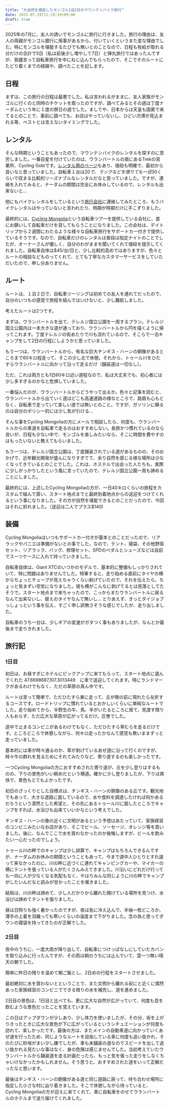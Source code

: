 ```yaml
---
title: "大自然を堪能したモンゴル1泊2日のマウンテンバイク旅行"
date: 2025-07-29T11:19:19+09:00
draft: true
---
```


2025年の7月に、友人の誘いでモンゴルに旅行に行きました。旅行の理由は、友人の両親がモンゴル銀行に用事があるから、付いていくというまた変な理由でした。特にモンゴルを堪能するたびでも無いとのことなので、日程も有給が取れる分だけの合計で5日（私は前後少し増やして7日）と弾丸旅行ではあったんですが、我儘言って自転車旅行を中にねじ込んでもらったので、そこでそのルートにたどり着くまでの経緯や、調べたことを記します。

## 日程

まずは、この旅行の日程は最悪でした。私は言われるがままに、友人家族がモンゴルに行くのと同時のチケットを取ったのですが、調べてみるとその週は丁度ナーダムという年に１度の祭日の週でした。ましてや、日本からは天皇も国賓で来てるとのことで、事前に調べても、お店はやっていないし、ひどい渋滞が見込まれる等、ベストとは言えないタイミングでした。

## レンタル

そんな時期ということもあったので、マウンテンバイクのレンタルを探すのに苦労しました。一番目星を付けていたのは、ウランバートルの南にあるTrekの営業所、Cycling Gobiです。[レンタル用のページ](https://www.cyclinggobi.com/bikerental)もあり、値段も明確で、最初から良いなと思っていました。自転車１台は$20で、ラックなどを借りても一日$30くらいで収まる比較的リーズナブルなレンタルだなと思っていました。ですが、連絡を入れてみると、ナーダムの期間は完全にお休みしているので、レンタルも出来ないと…

他にもバイクレンタルをしているという[旅行会社](https://www.travelgobimongolia.com/)に連絡してみたところ、もうバイクレンタルはやっていないと言われたり、時期が時期だけに手こずりました。

最終的には、[Cycling Mongolia](https://cyclemongolia.com/)という自転車ツアーを提供している会社に、直にお願いして自転車だけを貸してもらうことになりました。この会社は、デイトリップから２週間にわたるような様々な自転車旅行をサポートカー付きで提供しているそうです。なので、自転車だけのレンタルは普段は指定ナイトのことでしたが、オーナーさんが優しく、自分のわがままを聞いてくれて値段を提示してくれました。自転車自体は$45/台/日と、少し比較的高めではありますが、色々とルートの相談などものってくれて、とても丁寧なカスタマーサービスをしていただいたので、申し分ありません。

## ルート

ルートは、１泊２日で、自転車ツーリングは初めての友人を連れてだったので、自分のいつもの感覚で旅程を組んではいけないと、少し難航しました。

考えたルートは2つです。

まずは、ウランバートルを出て、テレルジ国立公園を一周するプラン。テレルジ国立公園内は一本大きな道が通っており、ウランバートルから円を描くように帰ってこれます。丁度テレルジの街あたりで川も流れているので、そこらで一泊キャンプをして2日の行程にしようかと思っていました。

もう一つは、ウランバートルから、有名な巨大チンギス・ハーンの銅像があるところまで60キロ程走って、そこの少し北で休憩。それから、トゥール川をひたすらウランバートルに向かって沿って走るだけ（舗装道は一切なし）。

ただ、これは両方とも1日60キロ近い道程なので、私は大丈夫でも、初心者には少し多すぎるのかなと危惧していました。

一番悩んだのが、ウランバートルからどうやって出るか。色々と記事を読むと、ウランバートルから出ていく道はどこも高速道路の様なところで、路肩も心もとなく、自転車で走っていて楽しい道では無いとのこと。ですが、ガソリンに頼るのは自分のポリシー的には少し気が引ける…

そんな事をCycling Mongoliaの方にメールで相談したら、何度も、ウランバートルからの車道を自転車で走るのはおすすめしない。長旅かつ慣れているのなら良いが、日程も少ない中で、モンゴルを楽しみたいなら、そこに時間を費やすのはもったいないと教えてもらいました。

もう一つは、テレルジ国立公園は、丁度舗装されている道があるものの、そのおかげで、近年観光開発が盛んになりすぎてて、余り自然を感じる様な場所は少なくなってきているとのことでした。これは、ホステルで出会った人たちも、実際に少しがっかりしたという風に言っていたので、テレルジ国立公園一周も諦めることにしました。

最終的には、上述したCycling Mongoliaの方が、一日40キロくらいの旅程をカスタムで組んで貰い、スタート地点までと最終到着地点からの送迎をつけてくれるという事になりました。その方が自然を堪能できるとのことだったので、今回はそれに折れました。（送迎は二人でプラス$140)

## 装備

Cycling Mongoliaはいつもサポートカー付きが基本とのことだったので、リアラックやパニエは準備がないとの事でした。なので、テント、寝袋、その他野宿セット、リアラック、バッグ、修理セット、SPDのペダルとシューズなどは自前でスーツケースに入れて持っていきました。

自転車自体は、Giant XTCのいつかのモデルで、基本的に整備もしっかりされていて、特に問題はありませんでした。特筆すると、走り始める直前にタイヤの横からちょっとチューブが見えちゃうくらい剥げていたので、それを伝えたら、ちょっと気まずい空気になりました。彼も横がこんなに剥げてるとは見落としてたそうで。スタート地点まで来ちゃったので、こっからまたウランバートルに戻るなんて出来ないし、替えのタイヤなんて無いし… とりあえず、きっとダイジョブっしょっという事を伝え、すごく申し訳無さそうな感じでしたが、走り出しました。

自転車のうち一台は、少しギアの変速がガタつく事もありましたが、なんとか最後まで走りきれました。

## 旅行記

### 1日目

初日は、お昼すぎにホテルにピックアップに来てもらって、スタート地点に選んでくれた 47.6698687,107.3013449　に車で送迎してくれます。特にランドマークがあるわけでもなく、ただの草原の真ん中です。

ルートは至って簡単で、ただひたすら東に走って、丘が眼の前に現れたら左折するコースです。ロードトリップに慣れているとおかしいくらいに単純なルートでした。走り始めてから、半野生の牛、馬、羊がいたるところに居て、見渡す限り人もおらず、ただ広大な草原が広がってるだけ。圧巻でした。

途中で止まるコンビニがあるわけでもなく、ただひたすら草むらを走るだけです。ところどころで休憩しながら、何キロ走ったかなんて感覚も無いままずっと走っていました。

基本的には車が時々通るのか、草が剥げているあぜ道に沿って行くのですが、時々牛の群れを見るためにそれてみたりなど、寄り道するのも楽しかったです。

一つCycling Mongoliaの方におすすめされた寄り道が、丘を少し登りはするものの、下りの景色がいい眺めだという横道。確かに少し登りましたが、下りは爽快で、景色もとてもよかったです。

初日のざっくりとした目標点は、チンギス・ハーンの銅像のある丘です。観光地でもあって、大きな道路に面しているので、水や食料を調達したければ何かあるだろうという漠然とした希望と、その先にあるトゥール川に面したところでキャンプをすれば、水浴びも出来ていいかなという考えでした。

チンギス・ハーンの像の近くに文明があるという予想はあたっていて、家族経営のコンビニみたいなお店があり、そこでビール、ソーセージ、オレンジ等を買いました。後に、なんでここで水を買わなかったのか後悔しますが、ビールを飲みたい一心だったのでしょう。

トゥール川の畔でのキャンプは少し誤算で、キャンプはもちろんできるんですが、ナーダムのお休みの期間ということもあって、今まで道中人ひとりとすれ違って来なかったのに、川の畔に近づくに連れてキャンピングカーや、マイカーの横にテントを張っている人がたくさんみえてきました。川沿いにどれだけ行っても一向に人が少なくなる気配もなく、やはりみんな同じように川の畔でキャンプがしたいんだなと読みが甘かったことを嘆きました。

結局は、川の畔は諦めて、少し人だかりから離れた開けている場所を見つけ、水浴びは諦めてテントを張りました。

昼は日照りも強く暑かったのですが、夜は急に冷え込んで、半袖一枚どころか、薄手の上着を羽織っても寒いくらいの温度まで下がりました。念の為と思ってダウンの寝袋を持ってきたのが正解でした。

### 2日目

夜中のうちに、一度大雨が降り出して、自転車につけっぱなしにしていたカバンを取り込みに行ったんですが、その雨は朝のうちには止んでいて、雲一つ無い晴天の朝でした。

簡単に昨日の残りを温めて朝ご飯とし、2日めの行程をスタートさせました。

最初絶対に水を買わないとということで、また文明から離れる前にと近くに偶然あった家族経営のコンビニでできる限りの水を補充し、道を進めました。

2日目の景色は、1日目と比べても、更に広大な自然が広がっていて、何度も息を飲むような景色だったことを覚えています。

この日はアップダウンが少しあり、少し体力を使いましたが、その分、坂を上がりきったときに広大な景色が下に広がっているというシチュエーションが何度も訪れて、楽しかったです。最後の方は、またメインの自動車道に向かっていくあぜ道を行ったため、同じようなルートを目指している車に何度も追い抜かれ、そのたびに砂埃がまい少し嫌でしたが、車も未舗装の道なのでスピードを出して追い抜かれる見たいな事はなく、身の危険は感じませんでした。当初考えていたウランバートルから舗装道を走る計画だったら、もっと気を張った走りをしなくちゃいけなかったかもしれません。そう思うと、おすすめされた道をいって正解だったなと思います。

最後はチンギス・ハーンの銅像がある道と同じ道路に戻って、待ち合わせ場所に指定した小さな村に辿り着きました。そこで休憩しながら待っていると、Cycling Mongoliaの方が迎えに来てくれて、車に自転車をのせてウランバートルのホテルまで送り届けてくれました。

